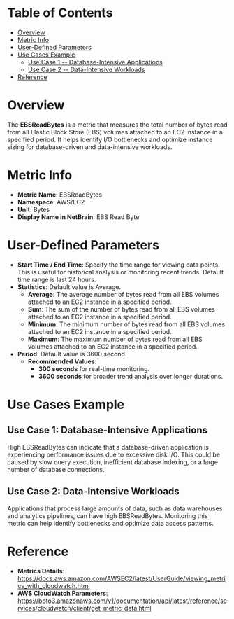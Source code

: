 # Table of Contents
- [Overview](#overview)
- [Metric Info](#metric-info)
- [User-Defined Parameters](#user-defined-parameters)
- [Use Cases Example](#example)
    - [Use Case 1 -- Database-Intensive Applications](#example-1) 
    - [Use Case 2 -- Data-Intensive Workloads](#example-2)
- [Reference](#reference)

# Overview <a name="overview"></a>
The <b>EBSReadBytes</b> is a metric that measures the total number of bytes read from all Elastic Block Store (EBS) volumes attached to an EC2 instance in a specified period. It helps identify I/O bottlenecks and optimize instance sizing for database-driven and data-intensive workloads.

# Metric Info <a name="metric-info"></a>
* <b>Metric Name</b>: EBSReadBytes
* <b>Namespace</b>: AWS/EC2
* <b>Unit</b>: Bytes
* <b>Display Name in NetBrain</b>: EBS Read Byte

# User-Defined Parameters <a name="user-defined-parameters"></a>
* <b>Start Time / End Time</b>: Specify the time range for viewing data points. This is useful for historical analysis or monitoring recent trends. Default time range is last 24 hours.
* <b>Statistics</b>: Default value is Average.
  * <b>Average</b>: The average number of bytes read from all EBS volumes attached to an EC2 instance in a specified period.
  * <b>Sum</b>: The sum of the number of bytes read from all EBS volumes attached to an EC2 instance in a specified period.
  * <b>Minimum</b>: The minimum number of bytes read from all EBS volumes attached to an EC2 instance in a specified period.
  * <b>Maximum</b>: The maximum number of bytes read from all EBS volumes attached to an EC2 instance in a specified period.
* <b>Period</b>: Default value is 3600 second.
  * <b>Recommended Values</b>:
    * <b>300 seconds</b> for real-time monitoring.
    * <b>3600 seconds</b> for broader trend analysis over longer durations.

# Use Cases Example <a name="example"></a>
## Use Case 1: Database-Intensive Applications <a name="example-1"></a>
High EBSReadBytes can indicate that a database-driven application is experiencing performance issues due to excessive disk I/O. This could be caused by slow query execution, inefficient database indexing, or a large number of database connections.

## Use Case 2: Data-Intensive Workloads <a name="example-2"></a>
Applications that process large amounts of data, such as data warehouses and analytics pipelines, can have high EBSReadBytes. Monitoring this metric can help identify bottlenecks and optimize data access patterns.

# Reference <a name="reference"></a>
* <b>Metrics Details</b>: https://docs.aws.amazon.com/AWSEC2/latest/UserGuide/viewing_metrics_with_cloudwatch.html
* <b>AWS CloudWatch Parameters</b>: https://boto3.amazonaws.com/v1/documentation/api/latest/reference/services/cloudwatch/client/get_metric_data.html